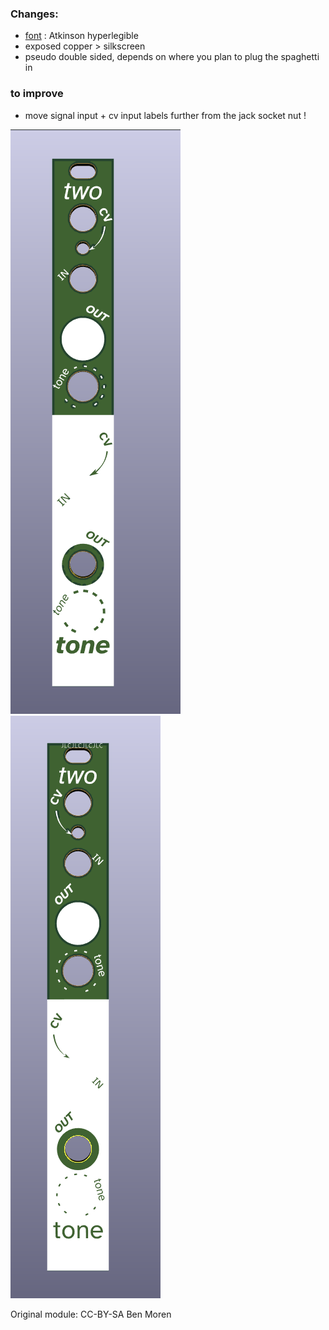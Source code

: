 ### Changes: 
- [font](https://brailleinstitute.org/freefont) : Atkinson hyperlegible
- exposed copper > silkscreen
- pseudo double sided, depends on where you plan to plug the spaghetti in

### to improve 
- move signal input + cv input labels further from the jack socket nut !

![front](https://github.com/pierstu/eurorack-panels/blob/master/bmoren-twotone/benmoren-twotone-panel-front.png) ![back](https://github.com/pierstu/eurorack-panels/blob/master/bmoren-twotone/benmoren-twotone-panel-back.png)

Original module: CC-BY-SA Ben Moren 
